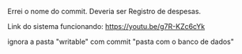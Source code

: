 Errei o nome do commit. Deveria ser Registro de despesas.

Link do sistema funcionando: https://youtu.be/g7R-KZc6cYk

ignora a pasta "writable" com commit "pasta com o banco de dados"
